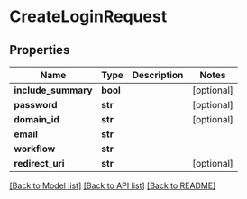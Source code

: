 # CreateLoginRequest

## Properties
Name | Type | Description | Notes
------------ | ------------- | ------------- | -------------
**include_summary** | **bool** |  | [optional] 
**password** | **str** |  | [optional] 
**domain_id** | **str** |  | [optional] 
**email** | **str** |  | 
**workflow** | **str** |  | 
**redirect_uri** | **str** |  | [optional] 

[[Back to Model list]](../README.md#documentation-for-models) [[Back to API list]](../README.md#documentation-for-api-endpoints) [[Back to README]](../README.md)


